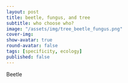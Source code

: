 ```yaml
---
layout: post
title: beetle, fungus, and tree 
subtitle: who choose who?
image: "/assets/img/tree_beetle_fungus.png"
cover-img:
show-avatar: true
round-avatar: false
tags: [specificity, ecology]
published: false
---
```


Beetle 
